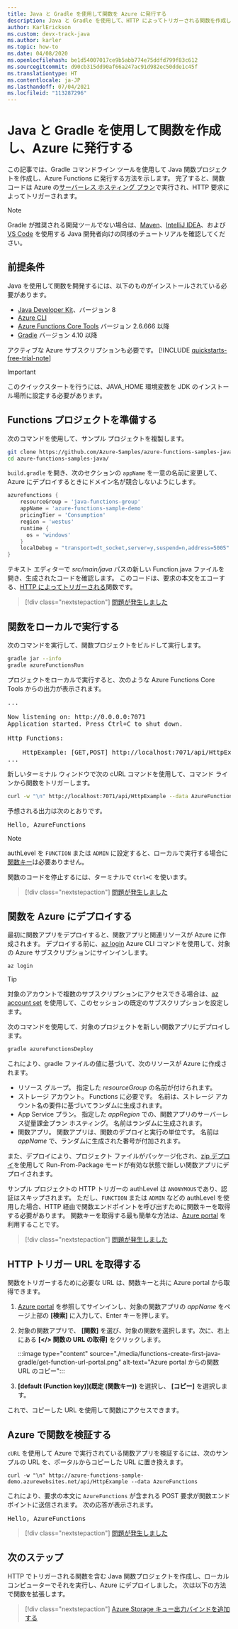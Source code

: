```yaml
---
title: Java と Gradle を使用して関数を Azure に発行する
description: Java と Gradle を使用して、HTTP によってトリガーされる関数を作成し、Azure に発行します。
author: KarlErickson
ms.custom: devx-track-java
ms.author: karler
ms.topic: how-to
ms.date: 04/08/2020
ms.openlocfilehash: be1d54007017ce9b5abb774e75ddfd799f83c612
ms.sourcegitcommit: d90cb315dd90af66a247ac91d982ec50dde1c45f
ms.translationtype: HT
ms.contentlocale: ja-JP
ms.lasthandoff: 07/04/2021
ms.locfileid: "113287296"
---
```

# <a name="use-java-and-gradle-to-create-and-publish-a-function-to-azure"></a>Java と Gradle を使用して関数を作成し、Azure に発行する

この記事では、Gradle コマンドライン ツールを使用して Java 関数プロジェクトを作成し、Azure Functions に発行する方法を示します。 完了すると、関数コードは Azure の[サーバーレス ホスティング プラン](consumption-plan.md)で実行され、HTTP 要求によってトリガーされます。 

> [!NOTE]
> Gradle が推奨される開発ツールでない場合は、[Maven](./create-first-function-cli-java.md)、[IntelliJ IDEA](/azure/developer/java/toolkit-for-intellij/quickstart-functions)、および [VS Code](./create-first-function-vs-code-java.md) を使用する Java 開発者向けの同様のチュートリアルを確認してください。

## <a name="prerequisites"></a>前提条件

Java を使用して関数を開発するには、以下のものがインストールされている必要があります。

- [Java Developer Kit](/azure/developer/java/fundamentals/java-support-on-azure)、バージョン 8
- [Azure CLI]
- [Azure Functions Core Tools](./functions-run-local.md#v2) バージョン 2.6.666 以降
- [Gradle](https://gradle.org/) バージョン 4.10 以降

アクティブな Azure サブスクリプションも必要です。 [!INCLUDE [quickstarts-free-trial-note](../../includes/quickstarts-free-trial-note.md)]

> [!IMPORTANT]
> このクイックスタートを行うには、JAVA_HOME 環境変数を JDK のインストール場所に設定する必要があります。

## <a name="prepare-a-functions-project"></a>Functions プロジェクトを準備する

次のコマンドを使用して、サンプル プロジェクトを複製します。

```bash
git clone https://github.com/Azure-Samples/azure-functions-samples-java.git
cd azure-functions-samples-java/
```

`build.gradle` を開き、次のセクションの `appName` を一意の名前に変更して、Azure にデプロイするときにドメイン名が競合しないようにします。 

```gradle
azurefunctions {
    resourceGroup = 'java-functions-group'
    appName = 'azure-functions-sample-demo'
    pricingTier = 'Consumption'
    region = 'westus'
    runtime {
      os = 'windows'
    }
    localDebug = "transport=dt_socket,server=y,suspend=n,address=5005"
}
```

テキスト エディターで *src/main/java* パスの新しい Function.java ファイルを開き、生成されたコードを確認します。 このコードは、要求の本文をエコーする、[HTTP によってトリガーされる](functions-bindings-http-webhook.md)関数です。 

> [!div class="nextstepaction"]
> [問題が発生しました](https://www.research.net/r/javae2e?tutorial=functions-create-first-java-gradle&step=generate-project)

## <a name="run-the-function-locally"></a>関数をローカルで実行する

次のコマンドを実行して、関数プロジェクトをビルドして実行します。

```bash
gradle jar --info
gradle azureFunctionsRun
```
プロジェクトをローカルで実行すると、次のような Azure Functions Core Tools からの出力が表示されます。

<pre>
...

Now listening on: http://0.0.0.0:7071
Application started. Press Ctrl+C to shut down.

Http Functions:

    HttpExample: [GET,POST] http://localhost:7071/api/HttpExample
...
</pre>

新しいターミナル ウィンドウで次の cURL コマンドを使用して、コマンド ラインから関数をトリガーします。

```bash
curl -w "\n" http://localhost:7071/api/HttpExample --data AzureFunctions
```

予想される出力は次のとおりです。

<pre>
Hello, AzureFunctions
</pre>

> [!NOTE]
> authLevel を `FUNCTION` または `ADMIN` に設定すると、ローカルで実行する場合に[関数キー](functions-bindings-http-webhook-trigger.md#authorization-keys)は必要ありません。  

関数のコードを停止するには、ターミナルで `Ctrl+C` を使います。

> [!div class="nextstepaction"]
> [問題が発生しました](https://www.research.net/r/javae2e?tutorial=functions-create-first-java-gradle&step=local-run)

## <a name="deploy-the-function-to-azure"></a>関数を Azure にデプロイする

最初に関数アプリをデプロイすると、関数アプリと関連リソースが Azure に作成されます。 デプロイする前に、[az login](/cli/azure/authenticate-azure-cli) Azure CLI コマンドを使用して、対象の Azure サブスクリプションにサインインします。 

```azurecli
az login
```

> [!TIP]
> 対象のアカウントで複数のサブスクリプションにアクセスできる場合は、[az account set](/cli/azure/account#az_account_set) を使用して、このセッションの既定のサブスクリプションを設定します。 

次のコマンドを使用して、対象のプロジェクトを新しい関数アプリにデプロイします。 

```bash
gradle azureFunctionsDeploy
```

これにより、gradle ファイルの値に基づいて、次のリソースが Azure に作成されます。

+ リソース グループ。 指定した _resourceGroup_ の名前が付けられます。
+ ストレージ アカウント。 Functions に必要です。 名前は、ストレージ アカウント名の要件に基づいてランダムに生成されます。
+ App Service プラン。 指定した _appRegion_ での、関数アプリのサーバーレス従量課金プラン ホスティング。 名前はランダムに生成されます。
+ 関数アプリ。 関数アプリは、関数のデプロイと実行の単位です。 名前は _appName_ で、ランダムに生成された番号が付加されます。 

また、デプロイにより、プロジェクト ファイルがパッケージ化され、[zip デプロイ](functions-deployment-technologies.md#zip-deploy)を使用して Run-From-Package モードが有効な状態で新しい関数アプリにデプロイされます。

サンプル プロジェクトの HTTP トリガーの authLevel は `ANONYMOUS`であり、認証はスキップされます。 ただし、`FUNCTION` または `ADMIN` などの authLevel を使用した場合、HTTP 経由で関数エンドポイントを呼び出すために関数キーを取得する必要があります。 関数キーを取得する最も簡単な方法は、[Azure portal] を利用することです。

> [!div class="nextstepaction"]
> [問題が発生しました](https://www.research.net/r/javae2e?tutorial=functions-create-first-java-gradle&step=deploy)

## <a name="get-the-http-trigger-url"></a>HTTP トリガー URL を取得する

関数をトリガーするために必要な URL は、関数キーと共に Azure portal から取得できます。 

1. [Azure portal] を参照してサインインし、対象の関数アプリの _appName_ をページ上部の **[検索]** に入力して、Enter キーを押します。
 
1. 対象の関数アプリで、 **[関数]** を選び、対象の関数を選択します。次に、右上にある **[</> 関数の URL の取得]** をクリックします。 

    :::image type="content" source="./media/functions-create-first-java-gradle/get-function-url-portal.png" alt-text="Azure portal からの関数 URL のコピー":::

1. **[default (Function key)]\(既定 (関数キー)\)** を選択し、 **[コピー]** を選択します。 

これで、コピーした URL を使用して関数にアクセスできます。

## <a name="verify-the-function-in-azure"></a>Azure で関数を検証する

`cURL` を使用して Azure で実行されている関数アプリを検証するには、次のサンプルの URL を、ポータルからコピーした URL に置き換えます。

```console
curl -w "\n" http://azure-functions-sample-demo.azurewebsites.net/api/HttpExample --data AzureFunctions
```

これにより、要求の本文に `AzureFunctions` が含まれる POST 要求が関数エンドポイントに送信されます。 次の応答が表示されます。

<pre>
Hello, AzureFunctions
</pre>

> [!div class="nextstepaction"]
> [問題が発生しました](https://www.research.net/r/javae2e?tutorial=functions-create-first-java-gradle&step=verify-deployment)

## <a name="next-steps"></a>次のステップ

HTTP でトリガーされる関数を含む Java 関数プロジェクトを作成し、ローカル コンピューターでそれを実行し、Azure にデプロイしました。 次は以下の方法で関数を拡張します。

> [!div class="nextstepaction"]
> [Azure Storage キュー出力バインドを追加する](functions-add-output-binding-storage-queue-java.md)


[Azure CLI]: /cli/azure
[Azure Portal]: https://portal.azure.com